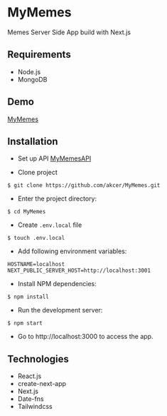 # MyMemes

Memes Server Side App build with Next.js

## Requirements

- Node.js
- MongoDB

## Demo

[MyMemes](https://my-memes1.vercel.app/)
## Installation

- Set up API [MyMemesAPI](https://github.com/akcer/MyMemesAPI)

- Clone project

```
$ git clone https://github.com/akcer/MyMemes.git
```

- Enter the project directory:

```
$ cd MyMemes
```

- Create `.env.local` file

```
$ touch .env.local
```

- Add following environment variables:

```
HOSTNAME=localhost
NEXT_PUBLIC_SERVER_HOST=http://localhost:3001
```

- Install NPM dependencies:

```
$ npm install
```

- Run the development server:

```
$ npm start
```

- Go to http://localhost:3000 to access the app.

## Technologies

- React.js
- create-next-app
- Next.js
- Date-fns
- Tailwindcss

